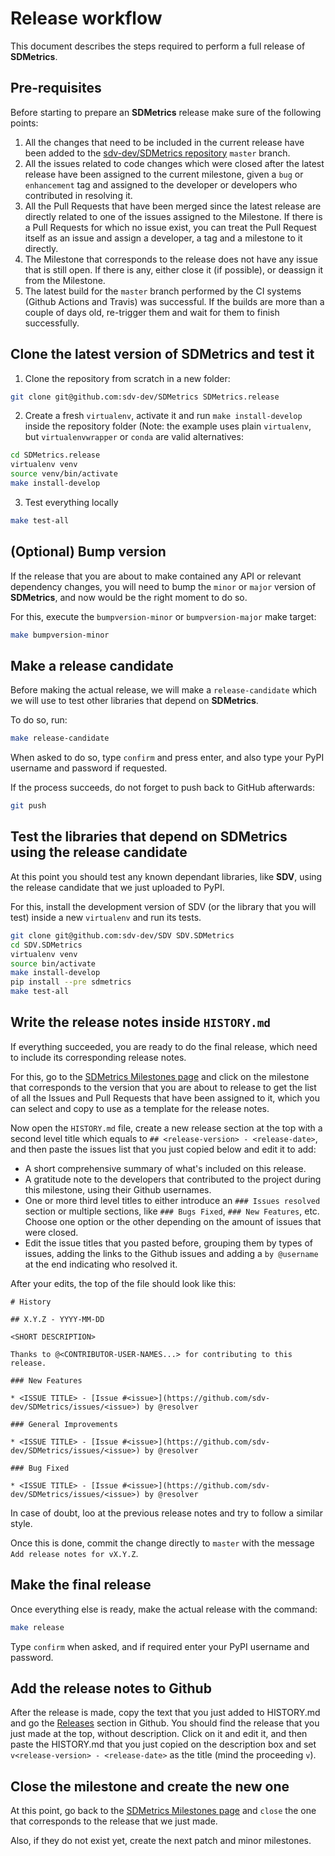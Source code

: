 # Release workflow

This document describes the steps required to perform a full release of **SDMetrics**.

## Pre-requisites

Before starting to prepare an **SDMetrics** release make sure of the following points:

1. All the changes that need to be included in the current release have been added to
   the [sdv-dev/SDMetrics repository](https://github.com/sdv-dev/SDMetrics) `master`
   branch.
2. All the issues related to code changes which were closed after the latest release
   have been assigned to the current milestone, given a `bug` or `enhancement` tag
   and assigned to the developer or developers who contributed in resolving it.
3. All the Pull Requests that have been merged since the latest release are
   directly related to one of the issues assigned to the Milestone. If there is a
   Pull Requests for which no issue exist, you can treat the Pull Request itself as
   an issue and assign a developer, a tag and a milestone to it directly.
4. The Milestone that corresponds to the release does not have any issue that is still open.
   If there is any, either close it (if possible), or deassign it from the Milestone.
5. The latest build for the `master` branch performed by the CI systems (Github Actions
   and Travis) was successful. If the builds are more than a couple of days old, re-trigger
   them and wait for them to finish successfully.

## Clone the latest version of **SDMetrics** and test it

1. Clone the repository from scratch in a new folder:

```bash
git clone git@github.com:sdv-dev/SDMetrics SDMetrics.release
```

2. Create a fresh `virtualenv`, activate it and run `make install-develop` inside the repository
   folder (Note: the example uses plain `virtualenv`, but `virtualenvwrapper` or `conda` are
   valid alternatives:

```bash
cd SDMetrics.release
virtualenv venv
source venv/bin/activate
make install-develop
```

3. Test everything locally

```bash
make test-all
```

## (Optional) Bump version

If the release that you are about to make contained any API or relevant dependency changes,
you will need to bump the `minor` or `major` version of **SDMetrics**, and now would be the
right moment to do so.

For this, execute the `bumpversion-minor` or `bumpversion-major` make target:

```bash
make bumpversion-minor
```

## Make a release candidate

Before making the actual release, we will make a `release-candidate` which we will use to
test other libraries that depend on **SDMetrics**.

To do so, run:

```bash
make release-candidate
```

When asked to do so, type `confirm` and press enter, and also type your PyPI username and
password if requested.

If the process succeeds, do not forget to push back to GitHub afterwards:

```bash
git push
```

## Test the libraries that depend on **SDMetrics** using the release candidate

At this point you should test any known dependant libraries, like **SDV**, using the release
candidate that we just uploaded to PyPI.

For this, install the development version of SDV (or the library that you will test) inside a
new `virtualenv` and run its tests.

```bash
git clone git@github.com:sdv-dev/SDV SDV.SDMetrics
cd SDV.SDMetrics
virtualenv venv
source bin/activate
make install-develop
pip install --pre sdmetrics
make test-all
```

## Write the release notes inside `HISTORY.md`

If everything succeeded, you are ready to do the final release, which need to include its
corresponding release notes.

For this, go to the [SDMetrics Milestones page](https://github.com/sdv-dev/SDMetrics/milestones)
and click on the milestone that corresponds to the version that you are about to release to
get the list of all the Issues and Pull Requests that have been assigned to it, which you can
select and copy to use as a template for the release notes.

Now open the `HISTORY.md` file, create a new release section at the top with a second level
title which equals to `## <release-version> - <release-date>`, and then paste the issues list
that you just copied below and edit it to add:

* A short comprehensive summary of what's included on this release.
* A gratitude note to the developers that contributed to the project during this milestone,
  using their Github usernames.
* One or more third level titles to either introduce an `### Issues resolved` section or multiple
  sections, like `### Bugs Fixed`, `### New Features`, etc. Choose one option or the other
  depending on the amount of issues that were closed.
* Edit the issue titles that you pasted before, grouping them by types of issues, adding the
  links to the Github issues and adding a `by @username` at the end indicating who resolved it.

After your edits, the top of the file should look like this:

```
# History

## X.Y.Z - YYYY-MM-DD

<SHORT DESCRIPTION>

Thanks to @<CONTRIBUTOR-USER-NAMES...> for contributing to this release.

### New Features

* <ISSUE TITLE> - [Issue #<issue>](https://github.com/sdv-dev/SDMetrics/issues/<issue>) by @resolver

### General Improvements

* <ISSUE TITLE> - [Issue #<issue>](https://github.com/sdv-dev/SDMetrics/issues/<issue>) by @resolver

### Bug Fixed

* <ISSUE TITLE> - [Issue #<issue>](https://github.com/sdv-dev/SDMetrics/issues/<issue>) by @resolver
```

In case of doubt, loo at the previous release notes and try to follow a similar style.

Once this is done, commit the change directly to `master` with the message `Add release notes for
vX.Y.Z`.

## Make the final release

Once everything else is ready, make the actual release with the command:

```bash
make release
```

Type `confirm` when asked, and if required enter your PyPI username and password.

## Add the release notes to Github

After the release is made, copy the text that you just added to HISTORY.md and go the [Releases](
https://github.com/sdv-dev/SDMetrics/releases) section in Github. You should find the release
that you just made at the top, without description. Click on it and edit it, and then paste
the HISTORY.md that you just copied on the description box and set
`v<release-version> - <release-date>` as the title (mind the proceeding `v`).

## Close the milestone and create the new one

At this point, go back to the [SDMetrics Milestones page](https://github.com/sdv-dev/SDMetrics/milestones)
and `close` the one that corresponds to the release that we just made.

Also, if they do not exist yet, create the next patch and minor milestones.
